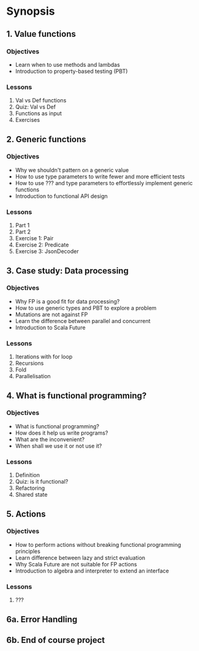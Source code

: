# Synopsis

## 1. Value functions

### Objectives
* Learn when to use methods and lambdas
* Introduction to property-based testing (PBT)

### Lessons
1. Val vs Def functions
1. Quiz: Val vs Def
1. Functions as input
1. Exercises

## 2. Generic functions

### Objectives
* Why we shouldn't pattern on a generic value
* How to use type parameters to write fewer and more efficient tests
* How to use ??? and type parameters to effortlessly implement generic functions
* Introduction to functional API design

### Lessons
1. Part 1
1. Part 2
1. Exercise 1: Pair
1. Exercise 2: Predicate
1. Exercise 3: JsonDecoder

## 3. Case study: Data processing

### Objectives
* Why FP is a good fit for data processing?
* How to use generic types and PBT to explore a problem
* Mutations are not against FP
* Learn the difference between parallel and concurrent
* Introduction to Scala Future

### Lessons
1. Iterations with for loop
1. Recursions
1. Fold
1. Parallelisation

## 4. What is functional programming?

### Objectives
* What is functional programming?
* How does it help us write programs?
* What are the inconvenient? 
* When shall we use it or not use it?

### Lessons
1. Definition
1. Quiz: is it functional?
1. Refactoring
1. Shared state

## 5. Actions

### Objectives
* How to perform actions without breaking functional programming principles
* Learn difference between lazy and strict evaluation
* Why Scala Future are not suitable for FP actions
* Introduction to algebra and interpreter to extend an interface

### Lessons
1. ???

## 6a. Error Handling

## 6b. End of course project
